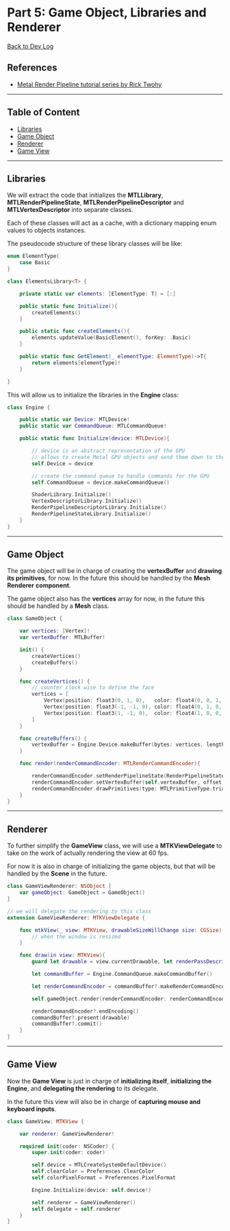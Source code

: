 # Part 5: Game Object, Libraries and Renderer

[Back to Dev Log](../README.md)

## References

- [Metal Render Pipeline tutorial series by Rick Twohy](https://www.youtube.com/playlist?list=PLEXt1-oJUa4BVgjZt9tK2MhV_DW7PVDsg)

---

## Table of Content

- [Libraries](#libraries)
- [Game Object](#game-object)
- [Renderer](#renderer)
- [Game View](#game-view)

---

## Libraries

We will extract the code that initializes the **MTLLibrary**, **MTLRenderPipelineState**, **MTLRenderPipelineDescriptor** and **MTLVertexDescriptor** into separate classes.

Each of these classes will act as a cache, with a dictionary mapping enum values to objects instances.

The pseudocode structure of these library classes will be like:

```swift
enum ElementType{
    case Basic
}

class ElementsLibrary<T> {

    private static var elements: [ElementType: T] = [:]

    public static func Initialize(){
        createElements()
    }

    public static func createElements(){
        elements.updateValue(BasicElement(), forKey: .Basic)
    }

    public static func GetElement(_ elementType: ElementType)->T{
        return elements[elementType]!
    }

}
```

This will allow us to initialize the libraries in the **Engine** class:

```swift
class Engine {

    public static var Device: MTLDevice!
    public static var CommandQueue: MTLCommandQueue!

    public static func Initialize(device: MTLDevice){

        // device is an abstract representation of the GPU
        // allows to create Metal GPU objects and send them down to the GPU
        self.Device = device

        // create the command queue to handle commands for the GPU
        self.CommandQueue = device.makeCommandQueue()

        ShaderLibrary.Initialize()
        VertexDescriptorLibrary.Initialize()
        RenderPipelineDescriptorLibrary.Initialize()
        RenderPipelineStateLibrary.Initialize()
    }
}
```

---

## Game Object

The game object will be in charge of creating the **vertexBuffer** and **drawing its primitives**, for now. In the future this should be handled by the **Mesh Renderer** **component**.

The game object also has the **vertices** array for now, in the future this should be handled by a **Mesh** class.

```swift
class GameObject {

    var vertices: [Vertex]!
    var vertexBuffer: MTLBuffer!

    init() {
        createVertices()
        createBuffers()
    }

    func createVertices() {
        // counter clock wise to define the face
        vertices = [
            Vertex(position: float3(0, 1, 0),   color: float4(0, 0, 1, 1)), // top mid
            Vertex(position: float3(-1, -1, 0), color: float4(0, 1, 0, 1)), // bot left
            Vertex(position: float3(1, -1, 0),  color: float4(1, 0, 0, 1)), // top right
        ]
    }

    func createBuffers() {
        vertexBuffer = Engine.Device.makeBuffer(bytes: vertices, length: Vertex.stride * vertices.count, options: [])
    }

    func render(renderCommandEncoder: MTLRenderCommandEncoder){

        renderCommandEncoder.setRenderPipelineState(RenderPipelineStateLibrary.PipelineState(.Basic))
        renderCommandEncoder.setVertexBuffer(self.vertexBuffer, offset: 0, index: 0)
        renderCommandEncoder.drawPrimitives(type: MTLPrimitiveType.triangle, vertexStart: 0, vertexCount: self.vertices.count)
    }
}
```

---

## Renderer

To further simplify the **GameView** class, we will use a **MTKViewDelegate** to take on the work of actually rendering the view at 60 fps.

For now it is also in charge of initializing the game objects, but that will be handled by the **Scene** in the future.

```swift
class GameViewRenderer: NSObject {
    var gameObject: GameObject = GameObject()
}

// we will delegate the rendering to this class
extension GameViewRenderer: MTKViewDelegate {

    func mtkView(_ view: MTKView, drawableSizeWillChange size: CGSize) {
        // when the window is resized
    }

    func draw(in view: MTKView){
        guard let drawable = view.currentDrawable, let renderPassDescriptor = view.currentRenderPassDescriptor else { return }

        let commandBuffer = Engine.CommandQueue.makeCommandBuffer()

        let renderCommandEncoder = commandBuffer?.makeRenderCommandEncoder(descriptor: renderPassDescriptor)

        self.gameObject.render(renderCommandEncoder: renderCommandEncoder!)

        renderCommandEncoder?.endEncoding()
        commandBuffer?.present(drawable)
        commandBuffer?.commit()
    }
}
```

---

## Game View

Now the **Game View** is just in charge of **initializing itself**, **initializing the Engine**, and **delegating the rendering** to its delegate.

In the future this view will also be in charge of **capturing mouse and keyboard inputs**.

```swift
class GameView: MTKView {

    var renderer: GameViewRenderer!

    required init(coder: NSCoder) {
        super.init(coder: coder)

        self.device = MTLCreateSystemDefaultDevice()
        self.clearColor = Preferences.ClearColor
        self.colorPixelFormat = Preferences.PixelFormat

        Engine.Initialize(device: self.device!)

        self.renderer = GameViewRenderer()
        self.delegate = self.renderer
    }
}
```

